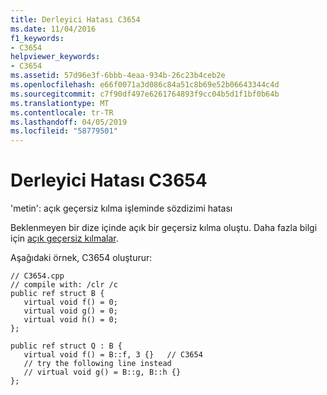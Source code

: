 ```yaml
---
title: Derleyici Hatası C3654
ms.date: 11/04/2016
f1_keywords:
- C3654
helpviewer_keywords:
- C3654
ms.assetid: 57d96e3f-6bbb-4eaa-934b-26c23b4ceb2e
ms.openlocfilehash: e66f0071a3d086c84a51c8b69e52b06643344c4d
ms.sourcegitcommit: c7f90df497e6261764893f9cc04b5d1f1bf0b64b
ms.translationtype: MT
ms.contentlocale: tr-TR
ms.lasthandoff: 04/05/2019
ms.locfileid: "58779501"
---
```

# <a name="compiler-error-c3654"></a>Derleyici Hatası C3654

'metin': açık geçersiz kılma işleminde sözdizimi hatası

Beklenmeyen bir dize içinde açık bir geçersiz kılma oluştu. Daha fazla bilgi için [açık geçersiz kılmalar](../../extensions/explicit-overrides-cpp-component-extensions.md).

Aşağıdaki örnek, C3654 oluşturur:

```
// C3654.cpp
// compile with: /clr /c
public ref struct B {
   virtual void f() = 0;
   virtual void g() = 0;
   virtual void h() = 0;
};

public ref struct Q : B {
   virtual void f() = B::f, 3 {}   // C3654
   // try the following line instead
   // virtual void g() = B::g, B::h {}
};
```